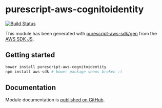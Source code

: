 # purescript-aws-cognitoidentity

[![Build Status](https://app.wercker.com/status/5909b9e96d1080804b17a28f72f87b6b/s/master)](https://app.wercker.com/project/byKey/5909b9e96d1080804b17a28f72f87b6b)

This module has been generated with [purescript-aws-sdk/gen](https://github.com/purescript-aws-sdk/gen) from the [AWS SDK JS](https://github.com/aws/aws-sdk-js).

## Getting started

```sh
bower install purescript-aws-cognitoidentity
npm install aws-sdk # bower package seems broken :(
```

## Documentation

Module documentation is [published on GitHub](https://github.com/purescript-aws-sdk/purescript-aws-cognitoidentity/tree/master/docs).
